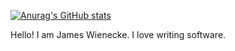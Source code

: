 [![Anurag's GitHub stats](https://github-readme-stats.vercel.app/api?username=james-wienecke)](https://github.com/anuraghazra/github-readme-stats)

Hello! I am James Wienecke. I love writing software.
